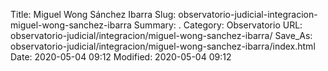 Title: Miguel Wong Sánchez Ibarra
Slug: observatorio-judicial-integracion-miguel-wong-sanchez-ibarra
Summary: .
Category: Observatorio
URL: observatorio-judicial/integracion/miguel-wong-sanchez-ibarra/
Save_As: observatorio-judicial/integracion/miguel-wong-sanchez-ibarra/index.html
Date: 2020-05-04 09:12
Modified: 2020-05-04 09:12


 



